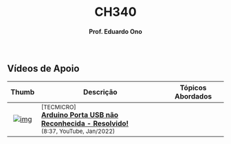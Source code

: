 
<h1 align="center">CH340</h1>

<h4 align="center">Prof. Eduardo Ono</h4>

&nbsp;

## Vídeos de Apoio

| Thumb | Descrição | Tópicos Abordados |
| :-: | --- | --- |
| [![img](https://img.youtube.com/vi/OZ7de34WKPQ/default.jpg)](https://www.youtube.com/watch?v=OZ7de34WKPQ) | <sup>[TECMICRO]</sup><br>[__Arduino Porta USB não Reconhecida - Resolvido!__](https://www.youtube.com/watch?v=OZ7de34WKPQ)<br><sub>(8:37, YouTube, Jan/2022)</sub> | 

&nbsp;
